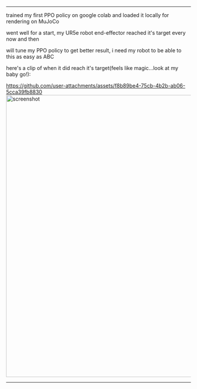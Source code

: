 ---------------------------------------------------------------------------------------------------------------------------------------------------------------------------------

trained my first PPO policy on google colab and loaded it locally for rendering on MuJoCo

went well for a start, my UR5e robot end-effector reached it's target every now and then

will tune my PPO policy to get better result, i need my robot to be able to this as easy as ABC

here's a clip of when it did reach it's target(feels like magic...look at my baby go!):



https://github.com/user-attachments/assets/f8b89be4-75cb-4b2b-ab06-5cca39fb8830 <img width="1366" height="768" alt="screenshot" src="https://github.com/user-attachments/assets/d0ab93f8-3805-47db-ac5a-f2526b8518df" />

---------------------------------------------------------------------------------------------------------------------------------------------------------------------------------
